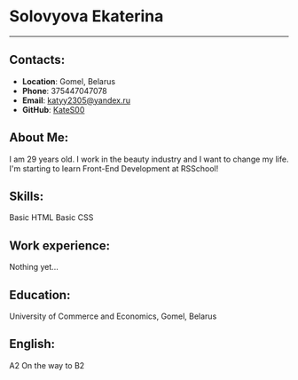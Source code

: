 # Solovyova Ekaterina

---


## Contacts:
+ **Location**: Gomel, Belarus
+ **Phone**: 375447047078
+ **Email**: katyy2305@yandex.ru
+ **GitHub**: [KateS00](https://github.com/KateS00/KateSoo)

## About Me:
I am 29 years old. I work in the beauty industry and I want to change my life.
I'm starting to learn Front-End Development at RSSchool!

## Skills:
Basic HTML
Basic CSS

## Work experience:
Nothing yet…

## Education:
University of Commerce and Economics, Gomel, Belarus

## English:
A2
On the way to B2
